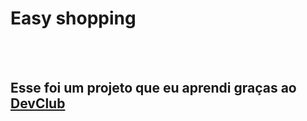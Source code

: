 <h1>Easy shopping</h1>
<br>
<br>
<h2>Esse foi um projeto que eu aprendi graças ao <a href="https://rodolfomori.com.br/devclub">DevClub</a></h2>
